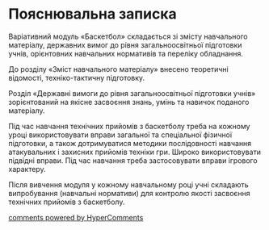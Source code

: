 <div id="hypercomments_widget" class="js-hypercomments-widget invisible"></div>

Пояснювальна записка
=============================

Варіативний модуль «Баскетбол» складається зі змісту навчального
матеріалу, державних вимог до рівня загальноосвітньої підготовки учнів,
орієнтовних навчальних нормативів та переліку обладнання.

До розділу «Зміст навчального матеріалу» внесено теоретичні відомості,
техніко-тактичну підготовку.

Розділ «Державні вимоги до рівня загальноосвітньої підготовки учнів»
зорієнтований на якісне засвоєння знань, умінь та навичок поданого
матеріалу.

Під час навчання технічних прийомів з баскетболу треба на кожному уроці
використовувати вправи загальної та спеціальної фізичної підготовки, а
також дотримуватися методики послідовності навчання атакувальних і
захисних прийомів техніки гри. Широко використовувати підвідні вправи.
Під час навчання треба застосовувати вправи ігрового характеру.

Після вивчення модуля у кожному навчальному році учні складають
випробування (навчальні нормативи) для контролю якості засвоєння
технічних прийомів з баскетболу.

<div class="js-hypercomments-container">
    <a href="http://hypercomments.com" class="hc-link" title="comments widget">comments powered by HyperComments</a>
</div>
